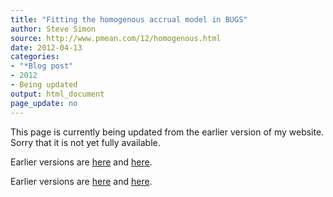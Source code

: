 ```yaml
---
title: "Fitting the homogenous accrual model in BUGS"
author: Steve Simon
source: http://www.pmean.com/12/homogenous.html
date: 2012-04-13
categories:
- "*Blog post"
- 2012
- Being updated
output: html_document
page_update: no
---
```


This page is currently being updated from the earlier version of my website. Sorry that it is not yet fully available.

<!---More--->

Earlier versions are [here][sim1] and [here][sim2].
 
[sim1]: http://www.pmean.com/12/homogenous.html
[sim2]: http://new.pmean.com/bugs-homogenous-accrual/

Earlier versions are [here][sim1] and [here][sim2].
 
[sim1]: http://www.pmean.com/12/homogenous.html
[sim2]: http://new.pmean.com/bugs-homogenous-accrual/
